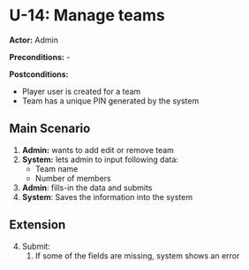 # U-14: Manage teams
**Actor:** Admin

**Preconditions:** -

**Postconditions:**
- Player user is created for a team
- Team has a unique PIN generated by the system

## Main Scenario

1. **Admin:** wants to add edit or remove team
2. **System:** lets admin to input following data:
   - Team name
   - Number of members
3. **Admin**: fills-in the data and submits
4. **System**: Saves the information into the system

## Extension
4. Submit:
   1. If some of the fields are missing, system shows an error

